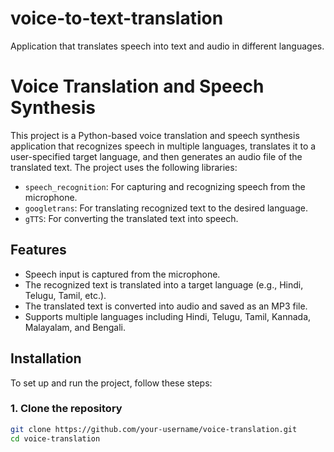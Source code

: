 # voice-to-text-translation
Application that translates speech into text and audio in different languages.

# Voice Translation and Speech Synthesis

This project is a Python-based voice translation and speech synthesis application that recognizes speech in multiple languages, translates it to a user-specified target language, and then generates an audio file of the translated text. The project uses the following libraries:

- `speech_recognition`: For capturing and recognizing speech from the microphone.
- `googletrans`: For translating recognized text to the desired language.
- `gTTS`: For converting the translated text into speech.

## Features

- Speech input is captured from the microphone.
- The recognized text is translated into a target language (e.g., Hindi, Telugu, Tamil, etc.).
- The translated text is converted into audio and saved as an MP3 file.
- Supports multiple languages including Hindi, Telugu, Tamil, Kannada, Malayalam, and Bengali.

## Installation

To set up and run the project, follow these steps:

### 1. Clone the repository

```bash
git clone https://github.com/your-username/voice-translation.git
cd voice-translation
